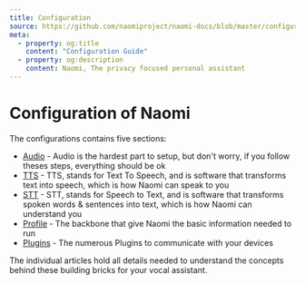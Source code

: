 ```yaml
---
title: Configuration
source: https://github.com/naomiproject/naomi-docs/blob/master/configuration/index.md
meta:
  - property: og:title
    content: "Configuration Guide"
  - property: og:description
    content: Naomi, The privacy focused personal assistant
---
```


# Configuration of Naomi

The configurations contains five sections:

- [Audio](audio.html) - Audio is the hardest part to setup, but don't worry, if you follow theses steps, everything should be ok
- [TTS](tts.html) - TTS, stands for Text To Speech, and is software that transforms text into speech, which is how Naomi can speak to you
- [STT](stt.html) - STT, stands for Speech to Text, and is software that transforms spoken words & sentences into text, which is how Naomi can understand you
- [Profile](profile.html) - The backbone that give Naomi the basic information needed to run
- [Plugins](plugins.html) - The numerous Plugins to communicate with your devices

The individual articles hold all details needed to understand the concepts behind these building bricks for your vocal assistant.

<DocPreviousVersions/>
<EditPageLink/>
